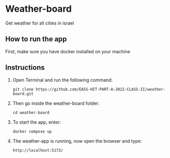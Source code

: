 # Weather-board
Get weather for all cities in israel

## How to run the app

First, make sure you have docker installed on your machine

## Instructions 
1. Open Terminal and run the following command:
   ```
   git clone https://github.com/EASS-HIT-PART-A-2022-CLASS-II/weather-board.git
   ```
   
2. Then go inside the weather-board folder:
   ```
   cd weather-board
   ```
   
3. To start the app, enter:
   ```
   docker compose up
   ```
4. The weather-app is running, now open the browser and type:
   ```
   http://localhost:5173/
   ```
